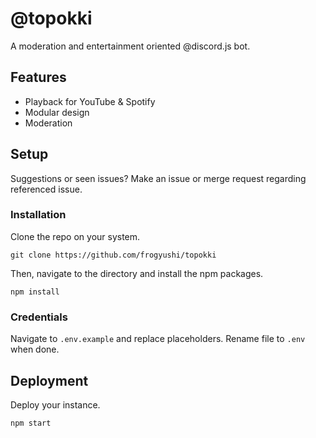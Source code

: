 # @topokki
A moderation and entertainment oriented @discord.js bot.

## Features

- Playback for YouTube & Spotify
- Modular design
- Moderation 


## Setup
Suggestions or seen issues? Make an issue or merge request regarding referenced issue.

### Installation
Clone the repo on your system.

    git clone https://github.com/frogyushi/topokki

Then, navigate to the directory and install the npm packages.

    npm install
    
### Credentials
Navigate to `.env.example` and replace placeholders. Rename file to `.env` when done.


## Deployment
Deploy your instance.

    npm start

